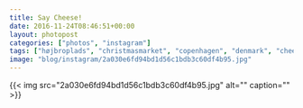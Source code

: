 ```yaml
---
title: Say Cheese!
date: 2016-11-24T08:46:51+00:00
layout: photopost
categories: ["photos", "instagram"]
tags: ["højbroplads", "christmasmarket", "copenhagen", "denmark", "cheese"]
image: "blog/instagram/2a030e6fd94bd1d56c1bdb3c60df4b95.jpg"
---
```


{{< img src="2a030e6fd94bd1d56c1bdb3c60df4b95.jpg" alt="" caption="" >}}



